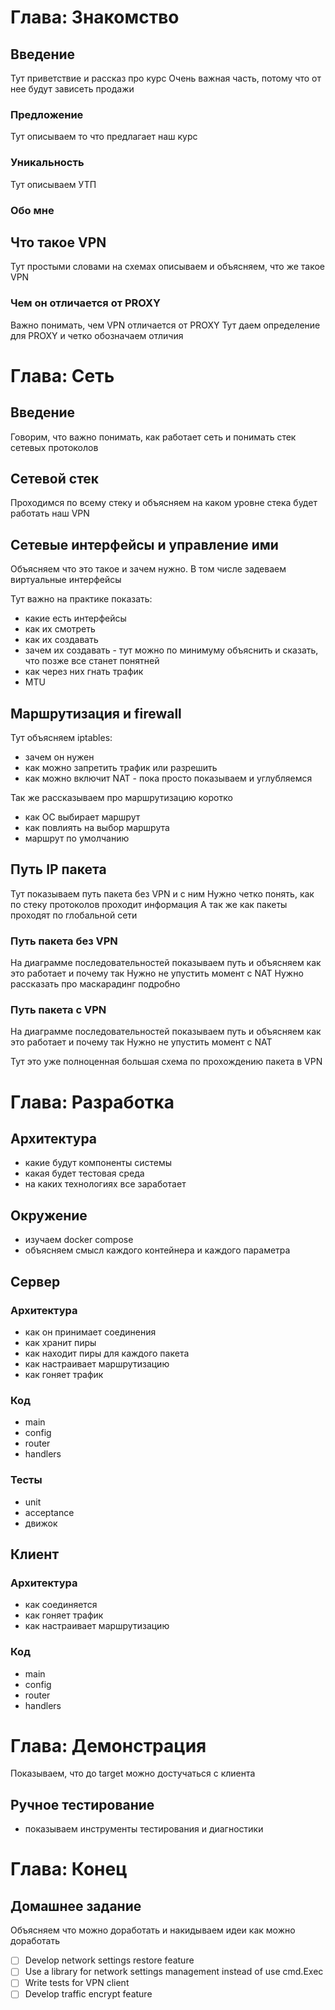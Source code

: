 [//]: # (Тут описаны все темы по курсу)

# Глава: Знакомство

## Введение

Тут приветствие и рассказ про курс
Очень важная часть, потому что от нее будут зависеть продажи

### Предложение

Тут описываем то что предлагает наш курс

### Уникальность

Тут описываем УТП

### Обо мне

## Что такое VPN

Тут простыми словами на схемах описываем и объясняем, что же такое VPN

### Чем он отличается от PROXY

Важно понимать, чем VPN отличается от PROXY
Тут даем определение для PROXY и четко обозначаем отличия

# Глава: Сеть

## Введение

Говорим, что важно понимать, как работает сеть
и понимать стек сетевых протоколов

## Сетевой стек

Проходимся по всему стеку и объясняем на каком уровне стека будет работать наш VPN

## Сетевые интерфейсы и управление ими

Объясняем что это такое и зачем нужно.
В том числе задеваем виртуальные интерфейсы

Тут важно на практике показать:

- какие есть интерфейсы
- как их смотреть
- как их создавать
- зачем их создавать - тут можно по минимуму объяснить и сказать, что позже все станет понятней
- как через них гнать трафик
- MTU

## Маршрутизация и firewall

Тут объясняем iptables:

- зачем он нужен
- как можно запретить трафик или разрешить
- как можно включит NAT - пока просто показываем и углубляемся

Так же рассказываем про маршрутизацию коротко

- как ОС выбирает маршрут
- как повлиять на выбор маршрута
- маршрут по умолчанию

## Путь IP пакета

Тут показываем путь пакета без VPN и с ним
Нужно четко понять, как по стеку протоколов проходит информация
А так же как пакеты проходят по глобальной сети

### Путь пакета без VPN

На диаграмме последовательностей показываем путь и объясняем как это работает и почему так
Нужно не упустить момент с NAT
Нужно рассказать про маскарадинг подробно

### Путь пакета с VPN

На диаграмме последовательностей показываем путь и объясняем как это работает и почему так
Нужно не упустить момент с NAT

Тут это уже полноценная большая схема по прохождению пакета в VPN

# Глава: Разработка

## Архитектура

- какие будут компоненты системы
- какая будет тестовая среда
- на каких технологиях все заработает

## Окружение

- изучаем docker compose
- объясняем смысл каждого контейнера и каждого параметра

## Сервер

### Архитектура

- как он принимает соединения
- как хранит пиры
- как находит пиры для каждого пакета
- как настраивает маршрутизацию
- как гоняет трафик

### Код

- main
- config
- router
- handlers

### Тесты

- unit
- acceptance
- движок

## Клиент

### Архитектура

- как соединяется
- как гоняет трафик
- как настраивает маршрутизацию

### Код

- main
- config
- router
- handlers

# Глава: Демонстрация

Показываем, что до target можно достучаться с клиента

## Ручное тестирование

- показываем инструменты тестирования и диагностики

# Глава: Конец

## Домашнее задание

Объясняем что можно доработать и накидываем идеи как можно доработать

- [ ] Develop network settings restore feature
- [ ] Use a library for network settings management instead of use cmd.Exec
- [ ] Write tests for VPN client
- [ ] Develop traffic encrypt feature
